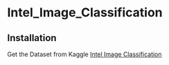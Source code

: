 # Intel_Image_Classification

## Installation

Get the Dataset from Kaggle [Intel Image Classification](https://www.kaggle.com/puneet6060/intel-image-classification)
